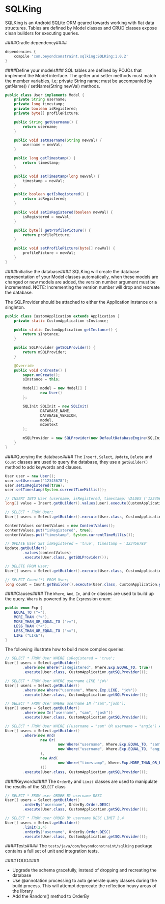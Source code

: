 SQLKing
======================

SQLKing is an Android SQLite ORM geared towards working with flat data structures. Tables are defined by Model classes and CRUD classes expose clean builders for executing queries.

####Gradle dependency####
```groovy
dependencies {
    compile 'com.beyondconstraint.sqlking:SQLKing:1.0.2'
}
```

####Define your models###
SQL tables are defined by POJOs that implement the Model interface. The getter and setter methods must match the member variables, i.e; private String name; must be accompanied by getName() / setName(String newVal) methods.

```java
public class User implements Model {
    private String username;
    private long timestamp;
    private boolean isRegistered;
    private byte[] profilePicture;

    public String getUsername() {
        return username;
    }

    public void setUsername(String newVal) {
        username = newVal;
    }

    public long getTimestamp() {
        return timestamp;
    }

    public void setTimestamp(long newVal) {
        timestamp = newVal;
    }

    public boolean getIsRegistered() {
        return isRegistered;
    }

    public void setIsRegistered(boolean newVal) {
        isRegistered = newVal;
    }

    public byte[] getProfilePicture() {
        return profilePicture;
    }

    public void setProfilePicture(byte[] newVal) {
        profilePicture = newVal;
    }
}
```

####Initialise the database####
SQLKing will create the database representation of your Model classes automatically, when these models are changed or new models are added, the version number argument must be incremented. NOTE: Incrementing the version number will drop and recreate the database. 

The SQLProvider should be attached to either the Application instance or a singleton.

```java
public class CustomApplication extends Application {
    private static CustomApplication sInstance;

    public static CustomApplication getInstance() {
        return sInstance;
    }

    public SQLProvider getSQLProvider() {
    	return mSQLProvider;
    }

    @Override
    public void onCreate() {
        super.onCreate();
        sInstance = this;

		Model[] model = new Model[] {
            	new User()
        };

        SQLInit SQLInit = new SQLInit(
	            DATABASE_NAME,
	            DATABASE_VERSION,
	            model,
	            mContext
        );

        mSQLProvider = new SQLProvider(new DefaultDatabaseEngine(SQLInit.getDatabase()));
    }
}
```

####Querying the database####
The `Insert`, `Select`, `Update`, `Delete` and `Count` classes are used to query the database, they use a `getBuilder()` method to add keywords and clauses. 


```java
User user = new User();
user.setUsername("12345678");
user.setIsRegistered(true);
user.setTimestamp(System.currentTimeMillis());

// INSERT INTO User (username, isRegistered, timestamp) VALUES ('12345678',true,632348968244);
long[] value = Insert.getBuilder().values(user).execute(CustomApplication.getSQLProvider());
```

```java
// SELECT * FROM User;
User[] users = Select.getBuilder().execute(User.class, CustomApplication.getSQLProvider());
```

```java
ContentValues contentValues = new ContentValues();
contentValues.put("isRegistered", true);
contentValues.put("timestamp", System.currentTimeMillis());

// UPDATE User SET isRegistered = 'true', timestamp = '123456789'
Update.getBuilder()
        .values(contentValues)
        .execute(User.class, getSQLProvider());
```

```java
// DELETE FROM User;
User[] users = Select.getBuilder().execute(User.class, CustomApplication.getSQLProvider());
```

```java
// SELECT Count(*) FROM User;
long count = Count.getBuilder().execute(User.class, CustomApplication.getSQLProvider());
```

####Clauses####
The `Where`, `And`, `In`, and `Or` classes are used to build up the query. `Where` is powered by the `Exp`ression enum:

```java
public enum Exp {
	EQUAL_TO ("="),
	MORE_THAN (">"),
	MORE_THAN_OR_EQUAL_TO (">="),
	LESS_THAN ("<"),
	LESS_THAN_OR_EQUAL_TO ("<="),
	LIKE ("LIKE");
}
``` 

The following illustrate how to build more complex queries: 

```java
// SELECT * FROM User WHERE isRegistered = 'true';
User[] users = Select.getBuilder()
        .where(new Where("isRegistered", Where.Exp.EQUAL_TO, true))
        .execute(User.class, CustomApplication.getSQLProvider());
```

```java
// SELECT * FROM User WHERE username LIKE 'jo%'
User[] users = Select.getBuilder()
        .where(new Where("username", Where.Exp.LIKE, "jo%"))
        .execute(User.class, CustomApplication.getSQLProvider());
```

```java
// SELECT * FROM User WHERE username IN ("sam","josh");
User[] users = Select.getBuilder()
        .where(new In("username", "sam", "josh"))
        .execute(User.class, CustomApplication.getSQLProvider());
```

```java
// SELECT * FROM User WHERE ((username = "sam" OR username = "angie") AND (timestamp >= 1234567890));
User[] users = Select.getBuilder()
		.where(new And(
                new Or(
                        new Where("username", Where.Exp.EQUAL_TO, "sam"),
                        new Where("username", Where.Exp.EQUAL_TO, "angie")
                ),
                new And(
                        new Where("timestamp", Where.Exp.MORE_THAN_OR_EQUAL_TO, 1234567890)
                )))
        .execute(User.class, CustomApplication.getSQLProvider());
```

####Keywords####
The `OrderBy` and `Limit` classes are used to manipulate the results of the `SELECT` class

```java
// SELECT * FROM user ORDER BY username DESC
User[] users = Select.getBuilder()
        .orderBy("username", OrderBy.Order.DESC)
        .execute(User.class, CustomApplication.getSQLProvider());
```

```java
// SELECT * FROM user ORDER BY username DESC LIMIT 2,4
User[] users = Select.getBuilder()
        .limit(2,4)
        .orderBy("username", OrderBy.Order.DESC)
        .execute(User.class, CustomApplication.getSQLProvider());
```

####Tests####
The `tests/java/com/beyondconstraint/sqlking` package contains a full set of unit and integration tests.

####TODO####
- Upgrade the schema gracefully, instead of dropping and recreating the database
- Use @annotation processing to auto generate query classes during the build process. This will attempt deprecate the reflection heavy areas of the library
- Add the Random() method to OrderBy
